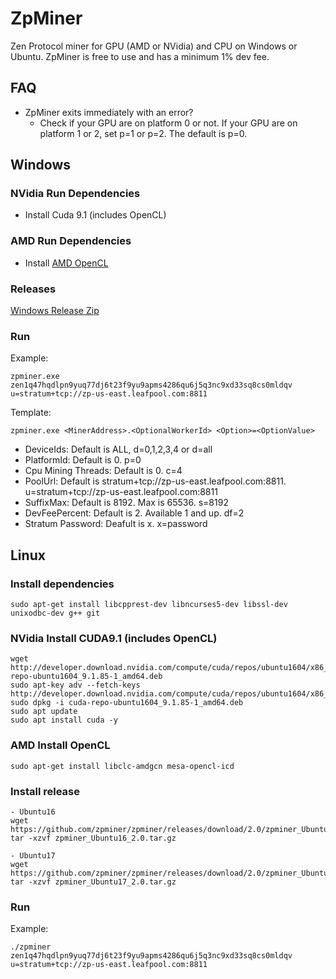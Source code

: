 # ZpMiner
Zen Protocol miner for GPU (AMD or NVidia) and CPU on Windows or Ubuntu. ZpMiner is free to use and has a minimum 1% dev fee.


## FAQ
* ZpMiner exits immediately with an error?
  - Check if your GPU are on platform 0 or not. If your GPU are on platform 1 or 2, set p=1 or p=2. The default is p=0.


## Windows

### NVidia Run Dependencies
* Install Cuda 9.1 (includes OpenCL)

### AMD Run Dependencies
* Install [AMD OpenCL](https://support.amd.com/en-us/kb-articles/Pages/OpenCL2-Driver.aspx)

### Releases

   [Windows Release Zip](https://github.com/zpminer/zpminer/releases)


### Run

Example:
```
zpminer.exe zen1q47hqdlpn9yuq77dj6t23f9yu9apms4286qu6j5q3nc9xd33sq8cs0mldqv u=stratum+tcp://zp-us-east.leafpool.com:8811
```

Template:
```
zpminer.exe <MinerAddress>.<OptionalWorkerId> <Option>=<OptionValue>
```
* DeviceIds: Default is ALL, d=0,1,2,3,4 or d=all
* PlatformId: Default is 0. p=0
* Cpu Mining Threads: Default is 0. c=4
* PoolUrl: Default is stratum+tcp://zp-us-east.leafpool.com:8811. u=stratum+tcp://zp-us-east.leafpool.com:8811
* SuffixMax: Default is 8192. Max is 65536. s=8192
* DevFeePercent: Default is 2. Available 1 and up. df=2
* Stratum Password: Deafult is x. x=password

## Linux

### Install dependencies

```
sudo apt-get install libcpprest-dev libncurses5-dev libssl-dev unixodbc-dev g++ git
```

### NVidia Install CUDA9.1 (includes OpenCL)

```
wget http://developer.download.nvidia.com/compute/cuda/repos/ubuntu1604/x86_64/cuda-repo-ubuntu1604_9.1.85-1_amd64.deb
sudo apt-key adv --fetch-keys http://developer.download.nvidia.com/compute/cuda/repos/ubuntu1604/x86_64/7fa2af80.pub
sudo dpkg -i cuda-repo-ubuntu1604_9.1.85-1_amd64.deb
sudo apt update
sudo apt install cuda -y
```

### AMD Install OpenCL
```
sudo apt-get install libclc-amdgcn mesa-opencl-icd
```

### Install release

```
- Ubuntu16
wget https://github.com/zpminer/zpminer/releases/download/2.0/zpminer_Ubuntu16_1.7.tar.gz
tar -xzvf zpminer_Ubuntu16_2.0.tar.gz

- Ubuntu17
wget https://github.com/zpminer/zpminer/releases/download/2.0/zpminer_Ubuntu16_1.7.tar.gz
tar -xzvf zpminer_Ubuntu17_2.0.tar.gz

```

### Run

Example:
```
./zpminer zen1q47hqdlpn9yuq77dj6t23f9yu9apms4286qu6j5q3nc9xd33sq8cs0mldqv u=stratum+tcp://zp-us-east.leafpool.com:8811
```
